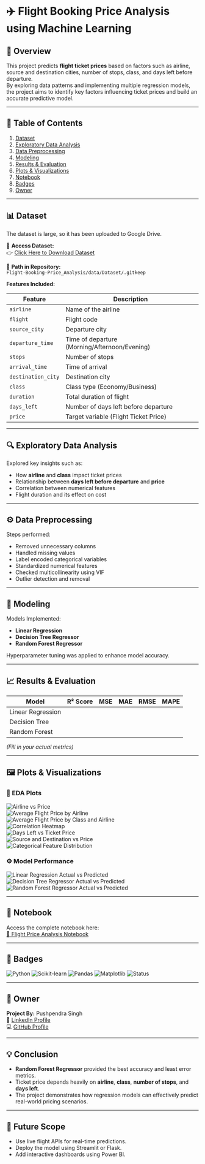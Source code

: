 # ✈️ Flight Booking Price Analysis using Machine Learning

## 📘 Overview
This project predicts **flight ticket prices** based on factors such as airline, source and destination cities, number of stops, class, and days left before departure.  
By exploring data patterns and implementing multiple regression models, the project aims to identify key factors influencing ticket prices and build an accurate predictive model.

---

## 🧾 Table of Contents
1. [Dataset](#dataset)
2. [Exploratory Data Analysis](#exploratory-data-analysis)
3. [Data Preprocessing](#data-preprocessing)
4. [Modeling](#modeling)
5. [Results & Evaluation](#results--evaluation)
6. [Plots & Visualizations](#plots--visualizations)
7. [Notebook](#notebook)
8. [Badges](#badges)
9. [Owner](#owner)

---

## 📊 Dataset
The dataset is large, so it has been uploaded to Google Drive.

📂 **Access Dataset:**  
👉 [Click Here to Download Dataset](https://drive.google.com/file/d/1Mh9-pGHUPuwXkZckud2QRovx4ecMAYR6/view?usp=drive_link)

📁 **Path in Repository:**  
`Flight-Booking-Price_Analysis/data/Dataset/.gitkeep`

**Features Included:**

| Feature | Description |
|----------|-------------|
| `airline` | Name of the airline |
| `flight` | Flight code |
| `source_city` | Departure city |
| `departure_time` | Time of departure (Morning/Afternoon/Evening) |
| `stops` | Number of stops |
| `arrival_time` | Time of arrival |
| `destination_city` | Destination city |
| `class` | Class type (Economy/Business) |
| `duration` | Total duration of flight |
| `days_left` | Number of days left before departure |
| `price` | Target variable (Flight Ticket Price) |

---

## 🔍 Exploratory Data Analysis
Explored key insights such as:
- How **airline** and **class** impact ticket prices  
- Relationship between **days left before departure** and **price**  
- Correlation between numerical features  
- Flight duration and its effect on cost  

---

## ⚙️ Data Preprocessing
Steps performed:
- Removed unnecessary columns  
- Handled missing values  
- Label encoded categorical variables  
- Standardized numerical features  
- Checked multicollinearity using VIF  
- Outlier detection and removal  

---

## 🤖 Modeling
Models Implemented:
- **Linear Regression**
- **Decision Tree Regressor**
- **Random Forest Regressor**

Hyperparameter tuning was applied to enhance model accuracy.

---

## 📈 Results & Evaluation

| Model | R² Score | MSE | MAE | RMSE | MAPE |
|--------|-----------|-----|-----|------|------|
| Linear Regression |  |  |  |  |  |
| Decision Tree |  |  |  |  |  |
| Random Forest |  |  |  |  |  |

*(Fill in your actual metrics)*

---

## 🖼️ Plots & Visualizations

### 🧭 EDA Plots
![Airline vs Price](images/plots/Airline%20Vs%20Price%20Plot.png)  
![Average Flight Price by Airline](images/plots/Average%20Flight%20Price%20by%20Airline.png)  
![Average Flight Price by Class and Airline](images/plots/Average%20Flight%20Price%20by%20Class%20and%20Airline.png)  
![Correlation Heatmap](images/plots/Correlation%20Heatmap.png)  
![Days Left vs Ticket Price](images/plots/Days%20Left%20Fore%20Departure%20Versus%20Ticket%20Price%20Plot.png)  
![Source and Destination vs Price](images/plots/source%20and%20destination%20vs%20price.png)  
![Categorical Feature Distribution](images/plots/Flight%20Data%20Categorical%20Feature%20Distribution.png)

### ⚙️ Model Performance
![Linear Regression Actual vs Predicted](images/plots/Linear%20Regression%20Actual%20Vs%20Predicted.png)  
![Decision Tree Regressor Actual vs Predicted](images/plots/Decision%20Tree%20Regressor%20Actual%20Vs%20Predicted.png)  
![Random Forest Regressor Actual vs Predicted](images/plots/Random%20Forest%20Regressor%20Actual%20Vs%20Predicted.png)

---

## 📓 Notebook
Access the complete notebook here:  
[🧠 Flight Price Analysis Notebook](notebooks/Flight_Price_Prediction.ipynb)

---

## 🏅 Badges

![Python](https://img.shields.io/badge/Python-3.10-blue.svg)
![Scikit-learn](https://img.shields.io/badge/Scikit--learn-Modeling-orange.svg)
![Pandas](https://img.shields.io/badge/Pandas-Data%20Processing-green.svg)
![Matplotlib](https://img.shields.io/badge/Matplotlib-Visualization-yellow.svg)
![Status](https://img.shields.io/badge/Status-Completed-success.svg)

---

## 👤 Owner
**Project By:** Pushpendra Singh  
📧 [LinkedIn Profile](https://www.linkedin.com/in/pushpendra-singh-3909aaba)  
💻 [GitHub Profile](https://github.com/Pushpendra54-DS)

---

## 💡 Conclusion
- **Random Forest Regressor** provided the best accuracy and least error metrics.  
- Ticket price depends heavily on **airline**, **class**, **number of stops**, and **days left**.  
- The project demonstrates how regression models can effectively predict real-world pricing scenarios.

---

## 🚀 Future Scope
- Use live flight APIs for real-time predictions.  
- Deploy the model using Streamlit or Flask.  
- Add interactive dashboards using Power BI.
